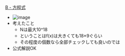 
[B - 方程式](https://atcoder.jp/contests/arc034/tasks/arc034_2)
- ![image](https://gyazo.com/ded8b7332c8236dc32a5b0225d3bbac7/thumb/1000)
- 考えたこと
    - Nは最大10^18
    - ということはf(x)は大きくても18×9ぐらい
    - その程度の個数なら全部チェックしても良いのでは
- 公式解説OK
